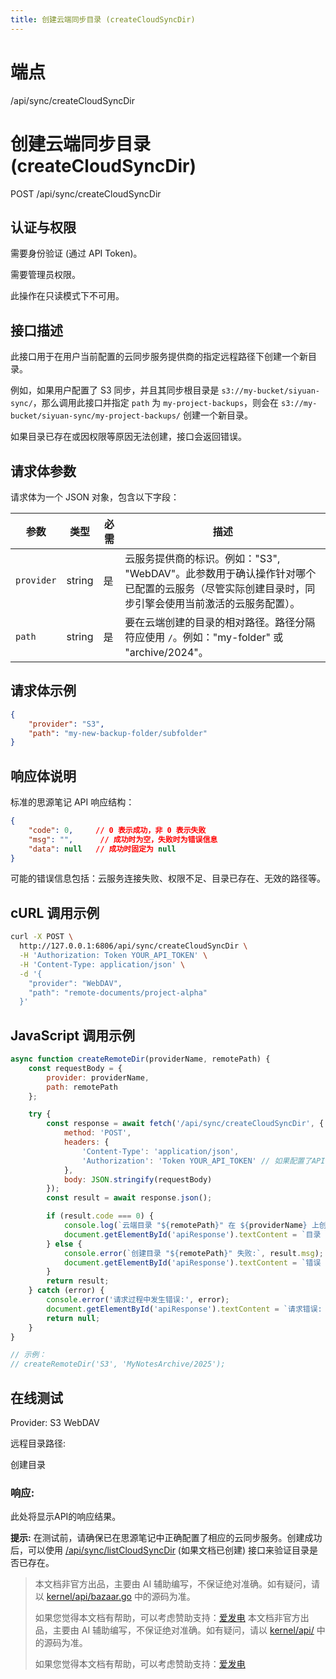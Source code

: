 ```yaml
---
title: 创建云端同步目录 (createCloudSyncDir)
---
```

# 端点

/api/sync/createCloudSyncDir

# 创建云端同步目录 (createCloudSyncDir)

POST /api/sync/createCloudSyncDir

## 认证与权限

需要身份验证 (通过 API Token)。

需要管理员权限。

此操作在只读模式下不可用。

## 接口描述

此接口用于在用户当前配置的云同步服务提供商的指定远程路径下创建一个新目录。

例如，如果用户配置了 S3 同步，并且其同步根目录是 `s3://my-bucket/siyuan-sync/`，那么调用此接口并指定 `path` 为 `my-project-backups`，则会在 `s3://my-bucket/siyuan-sync/my-project-backups/` 创建一个新目录。

如果目录已存在或因权限等原因无法创建，接口会返回错误。

## 请求体参数

请求体为一个 JSON 对象，包含以下字段：

| 参数 | 类型 | 必需 | 描述 |
| --- | --- | --- | --- |
| `provider` | string | 是 | 云服务提供商的标识。例如："S3", "WebDAV"。此参数用于确认操作针对哪个已配置的云服务（尽管实际创建目录时，同步引擎会使用当前激活的云服务配置）。 |
| `path` | string | 是 | 要在云端创建的目录的相对路径。路径分隔符应使用 `/`。例如："my-folder" 或 "archive/2024"。 |

## 请求体示例

```json
{
    "provider": "S3",
    "path": "my-new-backup-folder/subfolder"
}
```

## 响应体说明

标准的思源笔记 API 响应结构：

```json
{
    "code": 0,     // 0 表示成功，非 0 表示失败
    "msg": "",      // 成功时为空，失败时为错误信息
    "data": null   // 成功时固定为 null
}
```

可能的错误信息包括：云服务连接失败、权限不足、目录已存在、无效的路径等。

## cURL 调用示例

```bash
curl -X POST \
  http://127.0.0.1:6806/api/sync/createCloudSyncDir \
  -H 'Authorization: Token YOUR_API_TOKEN' \
  -H 'Content-Type: application/json' \
  -d '{
    "provider": "WebDAV",
    "path": "remote-documents/project-alpha"
  }'
```

## JavaScript 调用示例

```javascript
async function createRemoteDir(providerName, remotePath) {
    const requestBody = {
        provider: providerName,
        path: remotePath
    };

    try {
        const response = await fetch('/api/sync/createCloudSyncDir', {
            method: 'POST',
            headers: {
                'Content-Type': 'application/json',
                'Authorization': 'Token YOUR_API_TOKEN' // 如果配置了API Token
            },
            body: JSON.stringify(requestBody)
        });
        const result = await response.json();

        if (result.code === 0) {
            console.log(`云端目录 "${remotePath}" 在 ${providerName} 上创建成功。`);
            document.getElementById('apiResponse').textContent = `目录 "${remotePath}" 创建成功。`;
        } else {
            console.error(`创建目录 "${remotePath}" 失败:`, result.msg);
            document.getElementById('apiResponse').textContent = `错误 ${result.code}: ${result.msg}`;
        }
        return result;
    } catch (error) {
        console.error('请求过程中发生错误:', error);
        document.getElementById('apiResponse').textContent = `请求错误: ${error.message}`;
        return null;
    }
}

// 示例：
// createRemoteDir('S3', 'MyNotesArchive/2025');
```

## 在线测试

Provider: S3 WebDAV

远程目录路径: 

创建目录

### 响应:

此处将显示API的响应结果。

**提示:** 在测试前，请确保已在思源笔记中正确配置了相应的云同步服务。创建成功后，可以使用 [/api/sync/listCloudSyncDir](./listCloudSyncDir.html) (如果文档已创建) 接口来验证目录是否已存在。
> 本文档非官方出品，主要由 AI 辅助编写，不保证绝对准确。如有疑问，请以 [kernel/api/bazaar.go](https://github.com/siyuan-note/siyuan/blob/master/kernel/api/bazaar.go) 中的源码为准。
> 
> 如果您觉得本文档有帮助，可以考虑赞助支持：[爱发电](https://afdian.com/a/leolee9086?tab=feed)
> 本文档非官方出品，主要由 AI 辅助编写，不保证绝对准确。如有疑问，请以 [kernel/api/](https://github.com/siyuan-note/siyuan/blob/master/kernel/api/) 中的源码为准。
> 
> 如果您觉得本文档有帮助，可以考虑赞助支持：[爱发电](https://afdian.com/a/leolee9086?tab=feed)

